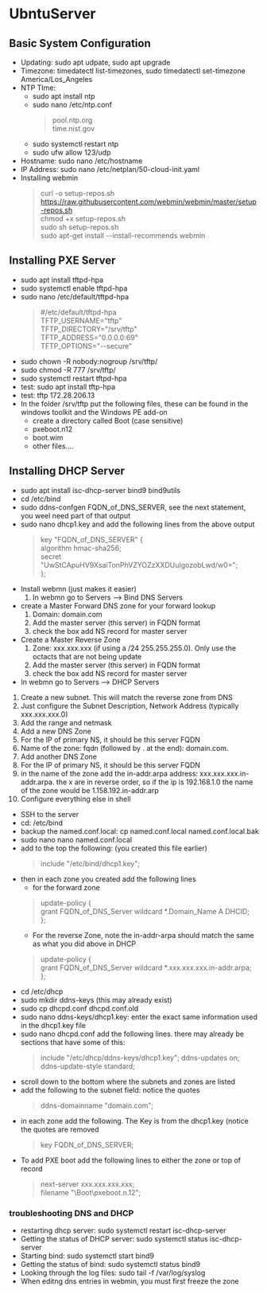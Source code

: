 # UbntuServer
## Basic System Configuration
- Updating: sudo apt udpate, sudo apt upgrade
- Timezone: timedatectl list-timezones, sudo timedatectl set-timezone America/Los_Angeles
- NTP TIme:
  - sudo apt install ntp
  - sudo nano /etc/ntp.conf
    > pool.ntp.org<br>
    > time.nist.gov
  - sudo systemctl restart ntp
  - sudo ufw allow 123/udp
- Hostname:  sudo nano /etc/hostname
- IP Address: sudo nano /etc/netplan/50-cloud-init.yaml
- Installing webmin
  > curl -o setup-repos.sh https://raw.githubusercontent.com/webmin/webmin/master/setup-repos.sh<br>
  > chmod +x setup-repos.sh<br>
  > sudo sh setup-repos.sh<br>
  > sudo  apt-get install --install-recommends webmin<br>
## Installing PXE Server
- sudo apt install tftpd-hpa
- sudo systemctl enable tftpd-hpa
- sudo nano /etc/default/tftpd-hpa
   > #/etc/default/tftpd-hpa<br>
   > TFTP_USERNAME="tftp"<br>
   > TFTP_DIRECTORY="/srv/tftp"<br>
   > TFTP_ADDRESS="0.0.0.0:69"<br>
   > TFTP_OPTIONS="--secure"<br>
- sudo chown -R nobody:nogroup /srv/tftp/
- sudo chmod -R 777 /srv/tftp/
- sudo systemctl restart tftpd-hpa
- test: sudo apt install tftp-hpa
- test: tftp 172.28.206.13
- In the folder /srv/tftp put the following files, these can be found in the windows toolkit and the Windows PE add-on
  - create a directory called Boot (case sensitive)
  - pxeboot.n12
  - boot.wim
  - other files....
## Installing DHCP Server
- sudo apt install isc-dhcp-server bind9 bind9utils
- cd /etc/bind
- sudo ddns-confgen FQDN_of_DNS_SERVER, see the next statement, you weel need part of that output
- sudo nano dhcp1.key and add the following lines from the above output
  > key "FQDN_of_DNS_SERVER" { <br>
  >          algorithm hmac-sha256;<br>
  >           secret "UwStCApuHV9XsaiTonPhVZYOZzXXDUuIgozobLwd/w0=";<br>
  > };
- Install webmn (just makes it easier)
  1. In webmn go to Servers --> Bind DNS Servers
 - create a Master Forward DNS zone for your forward lookup
   1. Domain: domain.com
   2. Add the master server (this server) in FQDN format
   3. check the box add NS record for master server
 - Create a Master Reverse Zone
   1. Zone: xxx.xxx.xxx (if using a /24 255.255.255.0).  Only use the octacts that are not being update
   2.  Add the master server (this server) in FQDN format
   3. check the box add NS record for master server
  - In webmn go to Servers --> DHCP Servers
   1. Create a new subnet.  This will match the reverse zone from DNS
   2. Just configure the Subnet Description, Network Address (typically xxx.xxx.xxx.0)
   3. Add the range and netmask
   4. Add a new DNS Zone
   5. For the IP of primary NS, it should be this server FQDN
   6. Name of the zone: fqdn (followed by . at the end): domain.com.
   7. Add another DNS Zone
   8. For the IP of primary NS, it should be this server FQDN
   9. in the name of the zone add the in-addr.arpa address: xxx.xxx.xxx.in-addr.arpa.  the x are in reverse order, so if the ip is 192.168.1.0 the name of the zone would be 1.158.192.in-addr.arp
   10. Configure everything else in shell
- SSH to the server
- cd: /etc/bind
- backup the named.conf.local: cp named.conf.local named.conf.local.bak
- sudo nano nano named.conf.local
- add to the top the following: (you created this file earlier)
  > include "/etc/bind/dhcp1.key";
- then in each zone you created add the following lines
  - for the forward zone
  > update-policy {<br>
  > grant FQDN_of_DNS_Server  wildcard *.Domain_Name A DHCID;<br>
  > };<br>
  - For the reverse Zone, note the in-addr-arpa should match the same as what you did above in DHCP
  > update-policy {<br>
  > grant FQDN_of_DNS_Server wildcard *.xxx.xxx.xxx.in-addr.arpa;<br>
  > };<br>
- cd /etc/dhcp
- sudo mkdir ddns-keys (this may already exist)
- sudo cp dhcpd.conf dhcpd.conf.old
- sudo nano ddns-keys/dhcp1.key: enter the exact same information used in the dhcp1.key file
- sudo nano dhcpd.conf add the following lines. there may already be sections that have some of this:
  > include "/etc/dhcp/ddns-keys/dhcp1.key";
  > ddns-updates on;
  > ddns-update-style standard;
- scroll down to the bottom where the subnets and zones are listed
- add the following to the subnet field: notice the quotes
  > ddns-domainname "domain.com";
- in each zone add the following.  The Key is from the dhcp1.key (notice the quotes are removed
  > key FQDN_of_DNS_SERVER;
- To add PXE boot add the following lines to either the zone or top of record
  > next-server xxx.xxx.xxx.xxx; <br>
  filename "\\Boot\\pxeboot.n.12";
### troubleshooting DNS and DHCP
- restarting dhcp server: sudo systemctl restart isc-dhcp-server
- Getting the status of DHCP server: sudo systemctl status isc-dhcp-server
- Starting bind: sudo systemctl start bind9
- Getting the status of bind: sudo systemctl status bind9
- Looking through the log files: sudo tail -f /var/log/syslog
- When editng dns entries in webmin, you must first freeze the zone

